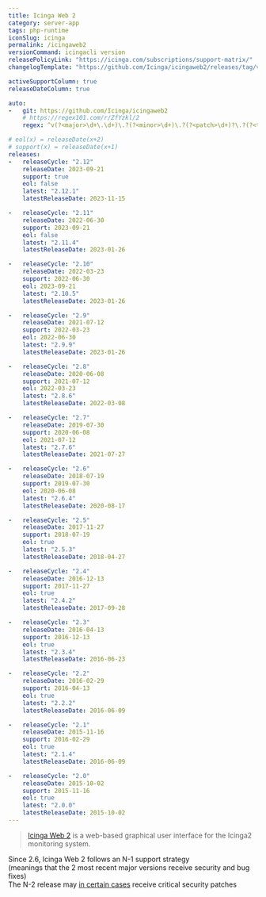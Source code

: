 ```yaml
---
title: Icinga Web 2
category: server-app
tags: php-runtime
iconSlug: icinga
permalink: /icingaweb2
versionCommand: icingacli version
releasePolicyLink: "https://icinga.com/subscriptions/support-matrix/"
changelogTemplate: "https://github.com/Icinga/icingaweb2/releases/tag/v__LATEST__/"

activeSupportColumn: true
releaseDateColumn: true

auto:
-   git: https://github.com/Icinga/icingaweb2
    # https://regex101.com/r/ZfYzkl/2
    regex: ^v(?<major>\d+\.\d+)\.?(?<minor>\d+)\.?(?<patch>\d+)?\.?(?<tiny>\d+)?$

# eol(x) = releaseDate(x+2)
# support(x) = releaseDate(x+1)
releases:
-   releaseCycle: "2.12"
    releaseDate: 2023-09-21
    support: true
    eol: false
    latest: "2.12.1"
    latestReleaseDate: 2023-11-15

-   releaseCycle: "2.11"
    releaseDate: 2022-06-30
    support: 2023-09-21
    eol: false
    latest: "2.11.4"
    latestReleaseDate: 2023-01-26

-   releaseCycle: "2.10"
    releaseDate: 2022-03-23
    support: 2022-06-30
    eol: 2023-09-21
    latest: "2.10.5"
    latestReleaseDate: 2023-01-26

-   releaseCycle: "2.9"
    releaseDate: 2021-07-12
    support: 2022-03-23
    eol: 2022-06-30
    latest: "2.9.9"
    latestReleaseDate: 2023-01-26

-   releaseCycle: "2.8"
    releaseDate: 2020-06-08
    support: 2021-07-12
    eol: 2022-03-23
    latest: "2.8.6"
    latestReleaseDate: 2022-03-08

-   releaseCycle: "2.7"
    releaseDate: 2019-07-30
    support: 2020-06-08
    eol: 2021-07-12
    latest: "2.7.6"
    latestReleaseDate: 2021-07-27

-   releaseCycle: "2.6"
    releaseDate: 2018-07-19
    support: 2019-07-30
    eol: 2020-06-08
    latest: "2.6.4"
    latestReleaseDate: 2020-08-17

-   releaseCycle: "2.5"
    releaseDate: 2017-11-27
    support: 2018-07-19
    eol: true
    latest: "2.5.3"
    latestReleaseDate: 2018-04-27

-   releaseCycle: "2.4"
    releaseDate: 2016-12-13
    support: 2017-11-27
    eol: true
    latest: "2.4.2"
    latestReleaseDate: 2017-09-28

-   releaseCycle: "2.3"
    releaseDate: 2016-04-13
    support: 2016-12-13
    eol: true
    latest: "2.3.4"
    latestReleaseDate: 2016-06-23

-   releaseCycle: "2.2"
    releaseDate: 2016-02-29
    support: 2016-04-13
    eol: true
    latest: "2.2.2"
    latestReleaseDate: 2016-06-09

-   releaseCycle: "2.1"
    releaseDate: 2015-11-16
    support: 2016-02-29
    eol: true
    latest: "2.1.4"
    latestReleaseDate: 2016-06-09

-   releaseCycle: "2.0"
    releaseDate: 2015-10-02
    support: 2015-11-16
    eol: true
    latest: "2.0.0"
    latestReleaseDate: 2015-10-02
---
```


> [Icinga Web 2](https://icinga.com/docs/icinga-web/latest/doc/01-About/) is a web-based graphical user interface for the Icinga2 monitoring system. 

Since 2.6, Icinga Web 2 follows an N-1 support strategy  
(meanings that the 2 most recent major versions receive security and bug fixes)  
The N-2 release may [in certain cases](https://github.com/Icinga/icingaweb2/blob/main/SECURITY.md
) receive critical security patches
